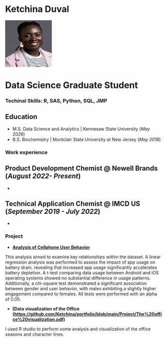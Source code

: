 # Ketchina Duval
<img src="Picture/8AC1FFEC-97F3-4328-9C34-CFE1C98E366D_1_201_a.jpeg" alt="Headshot" width="150" height="150">

# Data Science Graduate Student

### Techinal Skills: R, SAS, Python, SQL, JMP

## Education
- M.S. Data Science and Analytics | Kennesaw State University (_May 2026_)
- B.S. Biochemistry | Montclair State University at New Jersey (_May 2018_)

### Work experience
**Product Development Chemist @ Newell Brands (_August 2022- Present_)**
-
-

**Technical Application Chemist @ IMCD US (_September 2019 - July 2022_)**
-
-

### Project

- **[Analysis of Cellphone User Behavior](https://github.com/Ketchina/portfolio/blob/main/Project/User%20behavior%20analysis%20.pdf)**  

This analysis aimed to examine key relationships within the dataset. A linear regression analysis was performed to assess the impact of app usage on battery drain, revealing that increased app usage significantly accelerates battery depletion. A t-test comparing data usage between Android and iOS operating systems showed no substantial difference in usage patterns. Additionally, a chi-square test demonstrated a significant association between gender and user behavior, with males exhibiting a slightly higher engagement compared to females. All tests were performed with an alpha of 0.05.

- **[Data visualization of the Office (https://github.com/Ketchina/portfolio/blob/main/Project/The%20office%20visualization.pdf)**

I used R studio to perform some analysis and visualization of the office seasons and character lines.

  


